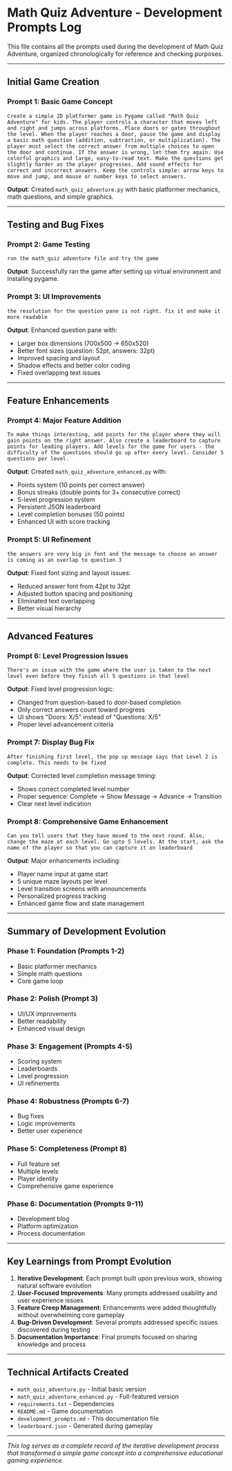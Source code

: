 # Math Quiz Adventure - Development Prompts Log

This file contains all the prompts used during the development of Math Quiz Adventure, organized chronologically for reference and checking purposes.

---

## Initial Game Creation

### Prompt 1: Basic Game Concept
```
Create a simple 2D platformer game in Pygame called "Math Quiz Adventure" for kids. The player controls a character that moves left and right and jumps across platforms. Place doors or gates throughout the level. When the player reaches a door, pause the game and display a basic math question (addition, subtraction, or multiplication). The player must select the correct answer from multiple choices to open the door and continue. If the answer is wrong, let them try again. Use colorful graphics and large, easy-to-read text. Make the questions get slightly harder as the player progresses. Add sound effects for correct and incorrect answers. Keep the controls simple: arrow keys to move and jump, and mouse or number keys to select answers.
```

**Output**: Created `math_quiz_adventure.py` with basic platformer mechanics, math questions, and simple graphics.

---

## Testing and Bug Fixes

### Prompt 2: Game Testing
```
run the math_quiz adventure file and try the game
```

**Output**: Successfully ran the game after setting up virtual environment and installing pygame.

### Prompt 3: UI Improvements
```
the resolution for the question pane is not right. fix it and make it more readable
```

**Output**: Enhanced question pane with:
- Larger box dimensions (700x500 → 650x520)
- Better font sizes (question: 52pt, answers: 32pt)
- Improved spacing and layout
- Shadow effects and better color coding
- Fixed overlapping text issues

---

## Feature Enhancements

### Prompt 4: Major Feature Addition
```
To make things interesting, add points for the player where they will gain points on the right answer. Also create a leaderboard to capture points for leading players. Add levels for the game for users - the difficulty of the questions should go up after every level. Consider 5 questions per level.
```

**Output**: Created `math_quiz_adventure_enhanced.py` with:
- Points system (10 points per correct answer)
- Bonus streaks (double points for 3+ consecutive correct)
- 5-level progression system
- Persistent JSON leaderboard
- Level completion bonuses (50 points)
- Enhanced UI with score tracking

### Prompt 5: UI Refinement
```
the answers are very big in font and the message to choose an answer is coming as an overlap to question 3
```

**Output**: Fixed font sizing and layout issues:
- Reduced answer font from 42pt to 32pt
- Adjusted button spacing and positioning
- Eliminated text overlapping
- Better visual hierarchy

---

## Advanced Features

### Prompt 6: Level Progression Issues
```
There's an issue with the game where the user is taken to the next level even before they finish all 5 questions in that level
```

**Output**: Fixed level progression logic:
- Changed from question-based to door-based completion
- Only correct answers count toward progress
- UI shows "Doors: X/5" instead of "Questions: X/5"
- Proper level advancement criteria

### Prompt 7: Display Bug Fix
```
After finishing first level, the pop up message says that Level 2 is complete. This needs to be fixed
```

**Output**: Corrected level completion message timing:
- Shows correct completed level number
- Proper sequence: Complete → Show Message → Advance → Transition
- Clear next level indication

### Prompt 8: Comprehensive Game Enhancement
```
Can you tell users that they have moved to the next round. Also, change the maze at each level. Go upto 5 levels. At the start, ask the name of the player so that you can capture it on leaderboard
```

**Output**: Major enhancements including:
- Player name input at game start
- 5 unique maze layouts per level
- Level transition screens with announcements
- Personalized progress tracking
- Enhanced game flow and state management

---

## Summary of Development Evolution

### Phase 1: Foundation (Prompts 1-2)
- Basic platformer mechanics
- Simple math questions
- Core game loop

### Phase 2: Polish (Prompt 3)
- UI/UX improvements
- Better readability
- Enhanced visual design

### Phase 3: Engagement (Prompts 4-5)
- Scoring system
- Leaderboards
- Level progression
- UI refinements

### Phase 4: Robustness (Prompts 6-7)
- Bug fixes
- Logic improvements
- Better user experience

### Phase 5: Completeness (Prompt 8)
- Full feature set
- Multiple levels
- Player identity
- Comprehensive game experience

### Phase 6: Documentation (Prompts 9-11)
- Development blog
- Platform optimization
- Process documentation

---

## Key Learnings from Prompt Evolution

1. **Iterative Development**: Each prompt built upon previous work, showing natural software evolution
2. **User-Focused Improvements**: Many prompts addressed usability and user experience issues
3. **Feature Creep Management**: Enhancements were added thoughtfully without overwhelming core gameplay
4. **Bug-Driven Development**: Several prompts addressed specific issues discovered during testing
5. **Documentation Importance**: Final prompts focused on sharing knowledge and process

---

## Technical Artifacts Created

- `math_quiz_adventure.py` - Initial basic version
- `math_quiz_adventure_enhanced.py` - Full-featured version
- `requirements.txt` - Dependencies
- `README.md` - Game documentation
- `development_prompts.md` - This documentation file
- `leaderboard.json` - Generated during gameplay

---

*This log serves as a complete record of the iterative development process that transformed a simple game concept into a comprehensive educational gaming experience.*
